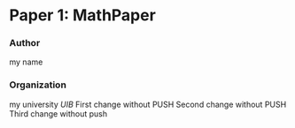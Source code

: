 # Paper 1: MathPaper
### Author
my name
### Organization
my university *UIB*
First change without PUSH
Second change without PUSH
Third change without push